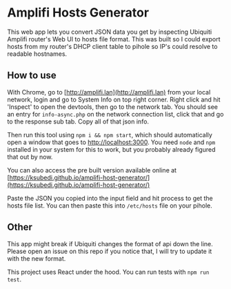 
# Amplifi Hosts Generator



This web app lets you convert JSON data you get by inspecting Ubiquiti Amplifi router's Web UI to hosts file format. This was built so I could export hosts from my router's DHCP client table to pihole so IP's could resolve to readable hostnames.

  

## How to use

With Chrome, go to [http://amplifi.lan](http://amplifi.lan) from your local network, login and go to System Info on top right corner. Right click and hit 'Inspect' to open the devtools, then go to the network tab. You should see an entry for `info-async.php` on the network connection list, click that and go to the response sub tab. Copy all of that json info.

  

Then run this tool using `npm i && npm start`, which should automatically open a window that goes to [http://localhost:3000](http://localhost:3000). You need `node` and `npm` installed in your system for this to work, but you probably already figured that out by now.

You can also access the pre built version available online at [https://ksubedi.github.io/amplifi-host-generator/](https://ksubedi.github.io/amplifi-host-generator/)

Paste the JSON you copied into the input field and hit process to get the hosts file list. You can then paste this into `/etc/hosts` file on your pihole.

  

## Other

This app might break if Ubiquiti changes the format of api down the line. Please open an issue on this repo if you notice that, I will try to update it with the new format.

This project uses React under the hood. You can run tests with `npm run test`.
